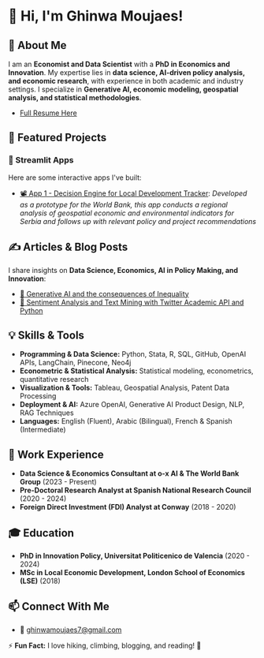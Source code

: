 # 👋 Hi, I'm Ghinwa Moujaes!

## 🚀 About Me
I am an **Economist and Data Scientist** with a **PhD in Economics and Innovation**. My expertise lies in **data science, AI-driven policy analysis, and economic research**, with experience in both academic and industry settings. I specialize in **Generative AI, economic modeling, geospatial analysis, and statistical methodologies**.
- [Full Resume Here](https://drive.google.com/file/d/1fsfbgdrPGHZXQP-DATCsOnOYIp2mj6C7/view?usp=drive_line)


## 📌 Featured Projects
### 🎥 Streamlit Apps
Here are some interactive apps I've built:
- [📽️ App 1 - Decision Engine for Local Development Tracker](https://drive.google.com/file/d/17qthX2w5cd9Bd5nMWHwqx4TN1W42QzDO/view?usp=drive_link):
  *Developed as a prototype for the World Bank, this app conducts a regional analysis of geospatial economic and environmental indicators for Serbia and follows up with relevant policy and project recommendations*

## ✍️ Articles & Blog Posts
I share insights on **Data Science, Economics, AI in Policy Making, and Innovation**:
- [📖 Generative AI and the consequences of Inequality](https://medium.com/@ghinwamoujaes/generative-ai-and-the-future-of-inequality-b4a53f140a8e)
- [📖 Sentiment Analysis and Text Mining with Twitter Academic API and Python](https://medium.com/@ghinwamoujaes/sentiment-analysis-and-text-mining-with-twitter-academic-api-and-python-part-1-e95d00a79a06)

## 💡 Skills & Tools
- **Programming & Data Science:** Python, Stata, R, SQL, GitHub, OpenAI APIs, LangChain, Pinecone, Neo4j
- **Econometric & Statistical Analysis:** Statistical modeling, econometrics, quantitative research
- **Visualization & Tools:** Tableau, Geospatial Analysis, Patent Data Processing
- **Deployment & AI:** Azure OpenAI, Generative AI Product Design, NLP, RAG Techniques
- **Languages:** English (Fluent), Arabic (Bilingual), French & Spanish (Intermediate)

## 🏢 Work Experience
- **Data Science & Economics Consultant at o‑x AI & The World Bank Group** (2023 - Present)
- **Pre-Doctoral Research Analyst at Spanish National Research Council** (2020 - 2024)
- **Foreign Direct Investment (FDI) Analyst at Conway** (2018 - 2020)

## 🎓 Education
- **PhD in Innovation Policy, Universitat Politicenico de Valencia** (2020 - 2024)
- **MSc in Local Economic Development, London School of Economics (LSE)** (2018)

## 📫 Connect With Me
- 📧 ghinwamoujaes7@gmail.com

⚡ **Fun Fact:** I love hiking, climbing, blogging, and reading! 🚀
